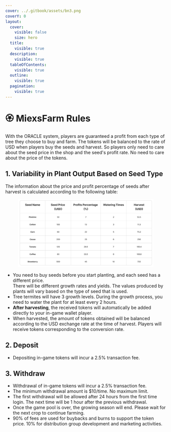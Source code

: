 ```yaml
---
cover: ../.gitbook/assets/bn3.png
coverY: 0
layout:
  cover:
    visible: false
    size: hero
  title:
    visible: true
  description:
    visible: true
  tableOfContents:
    visible: true
  outline:
    visible: true
  pagination:
    visible: true
---
```


# 🏵️ MiexsFarm Rules

With the ORACLE system, players are guaranteed a profit from each type of tree they choose to buy and farm. The tokens will be balanced to the rate of USD when players buy the seeds and harvest. So players only need to care about the seed price in the shop and the seed's profit rate. No need to care about the price of the tokens.

## **1.** Variability in Plant Output Based on Seed Type

The information about the price and profit percentage of seeds after harvest is calculated according to the following table:

<figure><img src="../.gitbook/assets/Untitled.png" alt=""><figcaption></figcaption></figure>

* You need to buy seeds before you start planting, and each seed has a different price. \
  There will be different growth rates and yields. The values produced by plants will vary based on the type of seed that is used.
* Tree termites will have 3 growth levels. During the growth process, you need to water the plant for at least every 2 hours.
* **After harvesting**, the received tokens will automatically be added directly to your in-game wallet player.
* When harvested, the amount of tokens obtained will be balanced according to the USD exchange rate at the time of harvest. Players will receive tokens corresponding to the conversion rate.

## 2. Deposit

* Depositing in-game tokens will incur a 2.5% transaction fee.

## 3. Withdraw

* Withdrawal of in-game tokens will incur a 2.5% transaction fee.
* The minimum withdrawal amount is $10/time. No maximum limit.
* The first withdrawal will be allowed after 24 hours from the first time login. The next time will be 1 hour after the previous withdrawal.
* Once the game pool is over, the growing season will end. Please wait for the next crop to continue farming.
* 90% of fees are used for buybacks and burns to support the token price. 10% for distribution group development and marketing activities.

